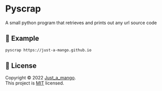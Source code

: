 # Pyscrap
A small python program that retrieves and prints out any url source code

## 🤔 Example
```bash
pyscrap https://just-a-mango.github.io
```


## 📝 License

Copyright © 2022 [Just_a_mango](https://github.com/just-a-mango).<br />
This project is [MIT](https://github.com/just-a-mango/pyscrap/blob/main/LICENSE) licensed.
